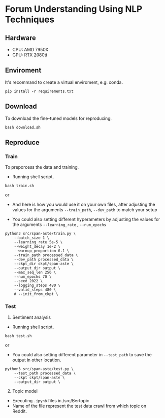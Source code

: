 # Forum Understanding Using NLP Techniques

## Hardware
- CPU: AMD 7950X
- GPU: RTX 2080ti

## Enviroment
It's recommand to create a virtual enviroment, e.g. conda.

```shell
pip install -r requirements.txt
```

## Download
To download the fine-tuned models for reproducing.
```shell
bash download.sh
```

## Reproduce

### Train
To preporcess the data and training.
- Running shell script.
```shell
bash train.sh
```
or

- And here is how you would use it on your own files, after adjusting the values for the arguments `--train_path`, `--dev_path` to match your setup

- You could also setting different hyperameters by adjusting the values for the arguments `--learning_rate` , `--num_epochs`

```shell
python3 src/span-aste/train.py \
    --batch_size 1 \
    --learning_rate 5e-5 \
    --weight_decay 1e-2 \
    --warmup_proportion 0.1 \
    --train_path processed_data \
    --dev_path processed_data \
    --ckpt_dir ckpt/span-aste \
    --output_dir output \
    --max_seq_len 256 \
    --num_epochs 70 \
    --seed 2022 \
    --logging_steps 480 \
    --valid_steps 480 \
    # --init_from_ckpt \
```

### Test

1. Sentiment analysis
- Running shell script.
```shell
bash test.sh
```

or 

- You could also setting different parameter in `--test_path` to save the output in other location.

```shell
python3 src/span-aste/test.py \
    --test_path processed_data \
    --ckpt ckpt/span-aste \
    --output_dir output \
```

2. Topic model
- Executing `.ipynb` files in /src/Bertopic
- Name of the file represent the test data crawl from which topic on Reddit.
    
